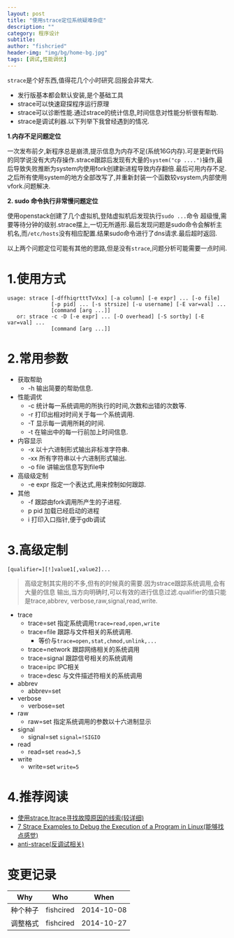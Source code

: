 ```yaml
---
layout: post
title: "使用strace定位系统疑难杂症"
description: ""
category: 程序设计
subtitle:
author: "fishcried"
header-img: "img/bg/home-bg.jpg"
tags: [调试,性能调优]
---
```


`strace`是个好东西,值得花几个小时研究.回报会非常大.

- 发行版基本都会默认安装,是个基础工具
- strace可以快速窥探程序运行原理
- strace可以诊断性能.通过strace的统计信息,时间信息对性能分析很有帮助.
- strace是调试利器.以下列举下我曾经遇到的情况.

**1.内存不足问题定位**

 一次发布前夕,新程序总是崩溃,提示信息为内存不足(系统16G内存).可是更新代码的同学说没有大内存操作.strace跟踪后发现有大量的`system("cp ....")`操作,最后导致失败推断为system内使用fork创建新进程导致内存翻倍.最后可用内存不足.之后所有使用system的地方全部改写了,并重新封装一个函数较vsystem,内部使用vfork.问题解决.

 **2. sudo 命令执行非常慢问题定位**

 使用openstack创建了几个虚拟机,登陆虚拟机后发现执行`sudo ...`命令 超级慢,需要等待分钟的级别.strace摆上,一切无所遁形.最后发现问题是sudo命令会解析主机名,而`/etc/hosts`没有相应配置.结果sudo命令进行了dns请求.最后超时返回.

 以上两个问题定位可能有其他的思路,但是没有`strace`,问题分析可能需要一点时间.

# 1.使用方式

	usage: strace [-dffhiqrtttTvVxx] [-a column] [-e expr] ... [-o file]
				  [-p pid] ... [-s strsize] [-u username] [-E var=val] ...
				  [command [arg ...]]
	   or: strace -c -D [-e expr] ... [-O overhead] [-S sortby] [-E var=val] ...
				  [command [arg ...]]

# 2.常用参数

- 获取帮助
	- -h 输出简要的帮助信息.
- 性能调优
	- -c 统计每一系统调用的所执行的时间,次数和出错的次数等. 
	- -r 打印出相对时间关于每一个系统调用.
	- -T 显示每一调用所耗的时间.
	- -t 在输出中的每一行前加上时间信息.
- 内容显示
	- -x 以十六进制形式输出非标准字符串.
	- -xx 所有字符串以十六进制形式输出.
	- -o file 讲输出信息写到file中
- 高级级定制
	- -e expr 指定一个表达式,用来控制如何跟踪.
- 其他
	- -f 跟踪由fork调用所产生的子进程.
	- p pid 加载已经启动的进程
	- i  打印入口指针,便于gdb调试

# 3.高级定制

	[qualifier=][!]value1[,value2]...

> 高级定制其实用的不多,但有的时候真的需要.因为strace跟踪系统调用,会有大量的信息
输出,当方向明确时,可以有效的进行信息过滤.qualifier的值只能是trace,abbrev,
verbose,raw,signal,read,write.

- trace
	- trace=set 指定系统调用`trace=read,open,write`
	- trace=file 跟踪与文件相关的系统调用.
		- 等价与`trace=open,stat,chmod,unlink,...`
	- trace=network 跟踪网络相关的系统调用
	- trace=signal 跟踪信号相关的系统调用
	- trace=ipc IPC相关
	- trace=desc 与文件描述符相关的系统调用
- abbrev
	- abbrev=set
- verbose
	- verbose=set 
- raw
	- raw=set 指定系统调用的参数以十六进制显示
- signal
	- signal=set `signal=!SIGIO`
- read
	- read=set `read=3,5`
- write
	- write=set `write=5`


# 4.推荐阅读

- [使用strace,ltrace寻找故障原因的线索(较详细)](http://blog.csdn.net/delphiwcdj/article/details/7387325)
- [7 Strace Examples to Debug the Execution of a Program in Linux(能够找点感觉)](http://www.thegeekstuff.com/2011/11/strace-examples/)
- [anti-strace(反调试相关)](http://www.nsfocus.net/index.php?act=magazine&do=view&mid=2467)

# 变更记录

|Why | Who | When |
|----|-----|------|
|种个种子|fishcired|2014-10-08 |
|调整格式|fishcired|2014-10-27  |
